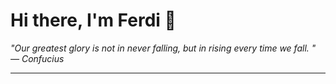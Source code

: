 <h1>Hi there, I'm Ferdi 👋</h1>

<p><em>
  "Our greatest glory is not in never falling, but in rising every time we fall. " — Confucius
</em></p>

---
